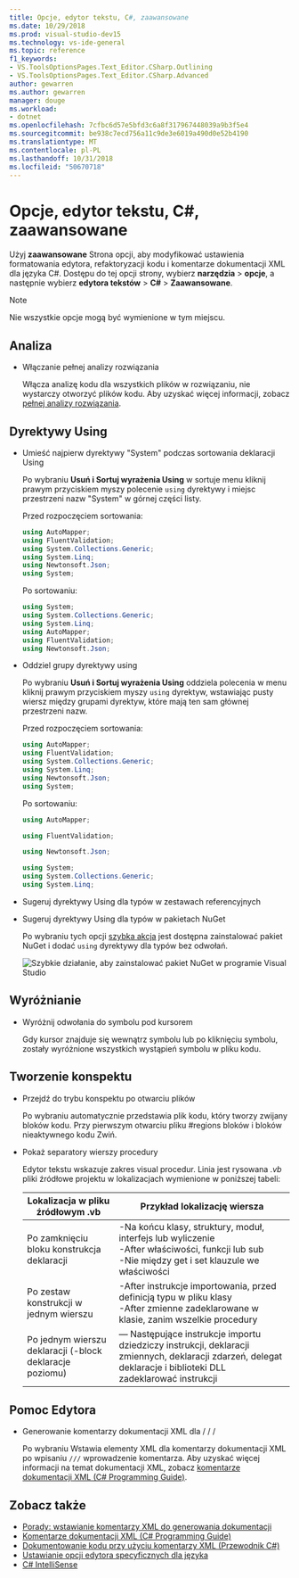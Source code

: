 ```yaml
---
title: Opcje, edytor tekstu, C#, zaawansowane
ms.date: 10/29/2018
ms.prod: visual-studio-dev15
ms.technology: vs-ide-general
ms.topic: reference
f1_keywords:
- VS.ToolsOptionsPages.Text_Editor.CSharp.Outlining
- VS.ToolsOptionsPages.Text_Editor.CSharp.Advanced
author: gewarren
ms.author: gewarren
manager: douge
ms.workload:
- dotnet
ms.openlocfilehash: 7cfbc6d57e5bfd3c6a8f317967448039a9b3f5e4
ms.sourcegitcommit: be938c7ecd756a11c9de3e6019a490d0e52b4190
ms.translationtype: MT
ms.contentlocale: pl-PL
ms.lasthandoff: 10/31/2018
ms.locfileid: "50670718"
---
```

# <a name="options-text-editor-c-advanced"></a>Opcje, edytor tekstu, C#, zaawansowane

Użyj **zaawansowane** Strona opcji, aby modyfikować ustawienia formatowania edytora, refaktoryzacji kodu i komentarze dokumentacji XML dla języka C#. Dostępu do tej opcji strony, wybierz **narzędzia** > **opcje**, a następnie wybierz **edytora tekstów** > **C#**  >  **Zaawansowane**.

> [!NOTE]
> Nie wszystkie opcje mogą być wymienione w tym miejscu.

## <a name="analysis"></a>Analiza

- Włączanie pełnej analizy rozwiązania

   Włącza analizę kodu dla wszystkich plików w rozwiązaniu, nie wystarczy otworzyć plików kodu. Aby uzyskać więcej informacji, zobacz [pełnej analizy rozwiązania](../../code-quality/how-to-enable-and-disable-full-solution-analysis-for-managed-code.md).

## <a name="using-directives"></a>Dyrektywy Using

- Umieść najpierw dyrektywy "System" podczas sortowania deklaracji Using

   Po wybraniu **Usuń i Sortuj wyrażenia Using** w sortuje menu kliknij prawym przyciskiem myszy polecenie `using` dyrektywy i miejsc przestrzeni nazw "System" w górnej części listy.

   Przed rozpoczęciem sortowania:

   ```csharp
   using AutoMapper;
   using FluentValidation;
   using System.Collections.Generic;
   using System.Linq;
   using Newtonsoft.Json;
   using System;
   ```
   
   Po sortowaniu:

   ```csharp
   using System;
   using System.Collections.Generic;
   using System.Linq;
   using AutoMapper;
   using FluentValidation;
   using Newtonsoft.Json;
   ```
   
- Oddziel grupy dyrektywy using

   Po wybraniu **Usuń i Sortuj wyrażenia Using** oddziela polecenia w menu kliknij prawym przyciskiem myszy `using` dyrektyw, wstawiając pusty wiersz między grupami dyrektyw, które mają ten sam głównej przestrzeni nazw.

   Przed rozpoczęciem sortowania:

   ```csharp
   using AutoMapper;
   using FluentValidation;
   using System.Collections.Generic;
   using System.Linq;
   using Newtonsoft.Json;
   using System;
   ```
   
   Po sortowaniu:
   
   ```csharp
   using AutoMapper;
   
   using FluentValidation;
   
   using Newtonsoft.Json;
   
   using System;
   using System.Collections.Generic;
   using System.Linq;
   ```
   
- Sugeruj dyrektywy Using dla typów w zestawach referencyjnych 
- Sugeruj dyrektywy Using dla typów w pakietach NuGet 

   Po wybraniu tych opcji [szybka akcja](../quick-actions.md) jest dostępna zainstalować pakiet NuGet i dodać `using` dyrektywy dla typów bez odwołań.

   ![Szybkie działanie, aby zainstalować pakiet NuGet w programie Visual Studio](media/nuget-lightbulb.png)
  
## <a name="highlighting"></a>Wyróżnianie

- Wyróżnij odwołania do symbolu pod kursorem

   Gdy kursor znajduje się wewnątrz symbolu lub po kliknięciu symbolu, zostały wyróżnione wszystkich wystąpień symbolu w pliku kodu.

## <a name="outlining"></a>Tworzenie konspektu

- Przejdź do trybu konspektu po otwarciu plików

   Po wybraniu automatycznie przedstawia plik kodu, który tworzy zwijany bloków kodu. Przy pierwszym otwarciu pliku #regions bloków i bloków nieaktywnego kodu Zwiń.

- Pokaż separatory wierszy procedury

   Edytor tekstu wskazuje zakres visual procedur. Linia jest rysowana *.vb* pliki źródłowe projektu w lokalizacjach wymienione w poniższej tabeli:

   |Lokalizacja w pliku źródłowym .vb|Przykład lokalizację wiersza|
   |---------------------------------|------------------------------|
   |Po zamknięciu bloku konstrukcja deklaracji|-Na końcu klasy, struktury, moduł, interfejs lub wyliczenie<br />-After właściwości, funkcji lub sub<br />-Nie między get i set klauzule we właściwości|
   |Po zestaw konstrukcji w jednym wierszu|-After instrukcje importowania, przed definicją typu w pliku klasy<br />-After zmienne zadeklarowane w klasie, zanim wszelkie procedury|
   |Po jednym wierszu deklaracji (-block deklaracje poziomu)|— Następujące instrukcje importu dziedziczy instrukcji, deklaracji zmiennych, deklaracji zdarzeń, delegat deklaracje i biblioteki DLL zadeklarować instrukcji|

## <a name="editor-help"></a>Pomoc Edytora

- Generowanie komentarzy dokumentacji XML dla / / /

   Po wybraniu Wstawia elementy XML dla komentarzy dokumentacji XML po wpisaniu `///` wprowadzenie komentarza. Aby uzyskać więcej informacji na temat dokumentacji XML, zobacz [komentarze dokumentacji XML (C# Programming Guide)](/dotnet/csharp/programming-guide/xmldoc/xml-documentation-comments).

## <a name="see-also"></a>Zobacz także

- [Porady: wstawianie komentarzy XML do generowania dokumentacji](../../ide/reference/generate-xml-documentation-comments.md)
- [Komentarze dokumentacji XML (C# Programming Guide)](/dotnet/csharp/programming-guide/xmldoc/xml-documentation-comments)
- [Dokumentowanie kodu przy użyciu komentarzy XML (Przewodnik C#)](/dotnet/csharp/codedoc)
- [Ustawianie opcji edytora specyficznych dla języka](../../ide/reference/setting-language-specific-editor-options.md)
- [C# IntelliSense](../../ide/visual-csharp-intellisense.md)
